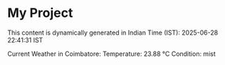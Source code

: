 # My Project

This content is dynamically generated in Indian Time (IST): 2025-06-28 22:41:31 IST


Current Weather in Coimbatore:
Temperature: 23.88 °C
Condition: mist
